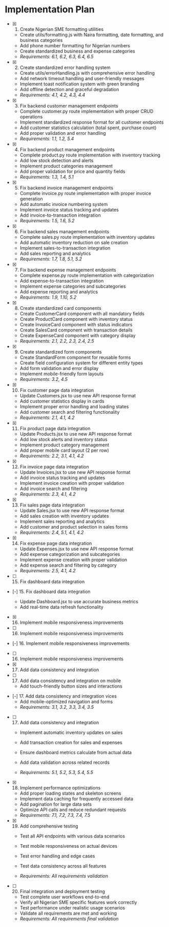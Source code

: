 # Implementation Plan

- [x] 1. Create Nigerian SME formatting utilities


  - Create utils/formatting.js with Naira formatting, date formatting, and business categories
  - Add phone number formatting for Nigerian numbers
  - Create standardized business and expense categories
  - _Requirements: 6.1, 6.2, 6.3, 6.4, 6.5_


- [x] 2. Create standardized error handling system


  - Create utils/errorHandling.js with comprehensive error handling
  - Add network timeout handling and user-friendly messages
  - Implement toast notification system with green branding
  - Add offline detection and graceful degradation
  - _Requirements: 4.1, 4.2, 4.3, 4.4_

- [x] 3. Fix backend customer management endpoints



  - Complete customer.py route implementation with proper CRUD operations
  - Implement standardized response format for all customer endpoints
  - Add customer statistics calculation (total spent, purchase count)
  - Add proper validation and error handling
  - _Requirements: 1.1, 1.2, 5.4_

- [x] 4. Fix backend product management endpoints







  - Complete product.py route implementation with inventory tracking
  - Add low stock detection and alerts
  - Implement product categories management
  - Add proper validation for price and quantity fields
  - _Requirements: 1.3, 1.4, 5.1_

- [x] 5. Fix backend invoice management endpoints









  - Complete invoice.py route implementation with proper invoice generation
  - Add automatic invoice numbering system
  - Implement invoice status tracking and updates
  - Add invoice-to-transaction integration
  - _Requirements: 1.5, 1.6, 5.2_

- [x] 6. Fix backend sales management endpoints








  - Complete sales.py route implementation with inventory updates
  - Add automatic inventory reduction on sale creation
  - Implement sales-to-transaction integration
  - Add sales reporting and analytics
  - _Requirements: 1.7, 1.8, 5.1, 5.2_

- [x] 7. Fix backend expense management endpoints






  - Complete expense.py route implementation with categorization
  - Add expense-to-transaction integration
  - Implement expense categories and subcategories
  - Add expense reporting and analytics
  - _Requirements: 1.9, 1.10, 5.2_

- [x] 8. Create standardized card components









  - Create CustomerCard component with all mandatory fields
  - Create ProductCard component with inventory status
  - Create InvoiceCard component with status indicators
  - Create SalesCard component with transaction details
  - Create ExpenseCard component with category display
  - _Requirements: 2.1, 2.2, 2.3, 2.4, 2.5_

- [x] 9. Create standardized form components





  - Create StandardForm component for reusable forms
  - Create field configuration system for different entity types
  - Add form validation and error display
  - Implement mobile-friendly form layouts
  - _Requirements: 3.2, 4.5_

- [x] 10. Fix customer page data integration





  - Update Customers.jsx to use new API response format
  - Add customer statistics display in cards
  - Implement proper error handling and loading states
  - Add customer search and filtering functionality
  - _Requirements: 2.1, 4.1, 4.2_

- [x] 11. Fix product page data integration





  - Update Products.jsx to use new API response format
  - Add low stock alerts and inventory status
  - Implement product category management
  - Add proper mobile card layout (2 per row)
  - _Requirements: 2.2, 3.1, 4.1, 4.2_

- [x] 12. Fix invoice page data integration





  - Update Invoices.jsx to use new API response format
  - Add invoice status tracking and updates
  - Implement invoice creation with proper validation
  - Add invoice search and filtering
  - _Requirements: 2.3, 4.1, 4.2_

- [x] 13. Fix sales page data integration




  - Update Sales.jsx to use new API response format
  - Add sales creation with inventory updates
  - Implement sales reporting and analytics
  - Add customer and product selection in sales forms
  - _Requirements: 2.4, 5.1, 4.1, 4.2_

- [x] 14. Fix expense page data integration







  - Update Expenses.jsx to use new API response format
  - Add expense categorization and subcategories
  - Implement expense creation with proper validation
  - Add expense search and filtering by category
  - _Requirements: 2.5, 4.1, 4.2_


- [ ] 15. Fix dashboard data integration






- [-] 15. Fix dashboard data integration


  - Update Dashboard.jsx to use accurate business metrics
  - Add real-time data refresh functionality


- [x] 16. Implement mobile responsiveness improvements




- [ ] 16. Implement mobile responsiveness improvements

- [-] 16. Implement mobile responsiveness improvements



- [ ] 16. Implement mobile responsiveness improvements
- [x] 17. Add data consistency and integration















- [ ] 17. Add data consistency and integration
on mobile
  - Add touch-friendly button sizes and interactions
- [-] 17. Add data consistency and integration
vices
  - Add mobile-optimized navigation and forms
  - _Requirements: 3.1, 3.2, 3.3, 3.4, 3.5_

- [ ] 17. Add data consistency and integration

  - Implement automatic inventory updates on sales
  - Add transaction creation for sales and expenses
  - Ensure dashboard metrics calculate from actual data
  - Add data validation across related records

  - _Requirements: 5.1, 5.2, 5.3, 5.4, 5.5_




- [x] 18. Implement performance optimizations









  - Add proper loading states and skeleton screens
  - Implement data caching for frequently accessed data
  - Add pagination for large data sets
  - Optimize API calls and reduce redundant requests
  - _Requirements: 7.1, 7.2, 7.3, 7.4, 7.5_




- [x] 19. Add comprehensive testing





  - Test all API endpoints with various data scenarios
  - Test mobile responsiveness on actual devices

  - Test error handling and edge cases

  - Test data consistency across all features
  - _Requirements: All requirements validation_



- [ ] 20. Final integration and deployment testing




  - Test complete user workflows end-to-end
  - Verify all Nigerian SME specific features work correctly
  - Test performance under realistic usage scenarios
  - Validate all requirements are met and working
  - _Requirements: All requirements final validation_